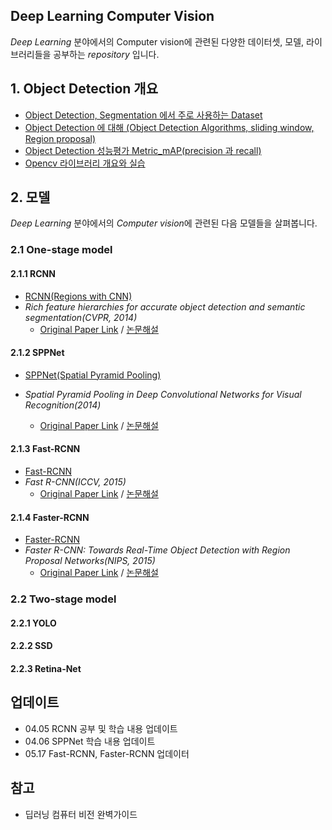## Deep Learning Computer Vision

*Deep Learning* 분야에서의 Computer vision에 관련된 다양한 데이터셋, 모델, 라이브러리들을 공부하는 *repository* 입니다.



## 1. Object Detection 개요

* [Object Detection, Segmentation 에서 주로 사용하는 Dataset](https://github.com/Dongmin-Sim/Computer_vision/blob/main/ObjectDetection/Dataset/Dataset_%EC%82%B4%ED%8E%B4%EB%B3%B4%EA%B8%B0.md)
* [Object Detection 에 대해 (Object Detection Algorithms, sliding window, Region proposal)](https://github.com/Dongmin-Sim/Computer_vision/blob/main/ObjectDetection/Computer_Vision(Object_Detection).md)
* [Object Detection 성능평가 Metric_mAP(precision 과 recall)](https://github.com/Dongmin-Sim/Computer_vision/blob/main/ObjectDetection/Object_Detection_Metric_mAP.md)
* [Opencv 라이브러리 개요와 실습](https://github.com/Dongmin-Sim/Computer_vision/blob/main/OpenCV/opencv_%EA%B0%9C%EC%9A%94_%EB%B0%8F_%EC%8B%A4%EC%8A%B5.md)



## 2. 모델

*Deep Learning* 분야에서의 *Computer vision*에 관련된 다음 모델들을 살펴봅니다.



### 2.1 One-stage model

#### 2.1.1 RCNN

* [RCNN(Regions with CNN)](https://github.com/Dongmin-Sim/Computer_vision/blob/main/ObjectDetection/RCNN/RCNN.md)
* *Rich feature hierarchies for accurate object detection and semantic segmentation(CVPR, 2014)*
  - [Original Paper Link](https://arxiv.org/pdf/1311.2524.pdf) / [논문해설]()



#### 2.1.2 SPPNet

* [SPPNet(Spatial Pyramid Pooling)](https://github.com/Dongmin-Sim/Computer_vision/blob/main/ObjectDetection/SPPNet/SPPNet.md)
* *Spatial Pyramid Pooling in Deep Convolutional Networks for Visual Recognition(2014)*
  
  * [Original Paper Link](https://arxiv.org/pdf/1406.4729.pdf) / [논문해설]()
  
  

#### 2.1.3 Fast-RCNN

* [Fast-RCNN](https://github.com/Dongmin-Sim/Computer_vision/blob/main/ObjectDetection/1-3.Fast_RCNN/FastRCNN.md)
* *Fast R-CNN(ICCV, 2015)*
  * [Original Paper Link](https://arxiv.org/pdf/1504.08083.pdf) / [논문해설]()



#### 2.1.4 Faster-RCNN

* [Faster-RCNN](https://github.com/Dongmin-Sim/Computer_vision/blob/main/ObjectDetection/1-4.Faster_RCNN/Faster_RCNN.md)
* *Faster R-CNN: Towards Real-Time Object Detection with Region Proposal Networks(NIPS, 2015)*
  * [Original Paper Link](https://arxiv.org/abs/1506.01497) / [논문해설](https://github.com/Dongmin-Sim/Computer_vision/blob/main/ObjectDetection/1-4.Faster_RCNN/Faster_RCNN_%EB%85%BC%EB%AC%B8.md)



### 2.2 Two-stage model

#### 2.2.1 YOLO

#### 2.2.2 SSD

#### 2.2.3 Retina-Net





## 업데이트

* 04.05 RCNN 공부 및 학습 내용 업데이트
* 04.06 SPPNet 학습 내용 업데이트
* 05.17 Fast-RCNN, Faster-RCNN 업데이터




## 참고 

- 딥러닝 컴퓨터 비전 완벽가이드
